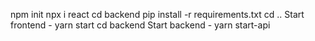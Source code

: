 npm init
npx i react
cd backend
pip install -r requirements.txt
cd ..
Start frontend - yarn start
cd backend
Start backend - yarn start-api
